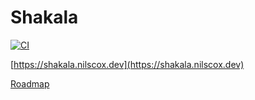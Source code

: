 # Shakala

[![CI](https://github.com/nilscox/shakala/actions/workflows/ci.yml/badge.svg)](https://github.com/nilscox/shakala/actions/workflows/ci.yml)

[https://shakala.nilscox.dev](https://shakala.nilscox.dev)

[Roadmap](https://trello.com/b/CfC8aQ80/tasks)
